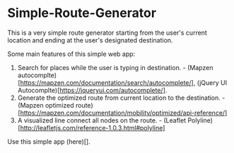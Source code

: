 # Simple-Route-Generator

This is a very simple route generator starting from the user's current location and ending at the user's designated destination.

Some main features of this simple web app:
1. Search for places while the user is typing in destination. - (Mapzen autocomplte)[https://mapzen.com/documentation/search/autocomplete/], (jQuery UI Autocomplte)[https://jqueryui.com/autocomplete/].
2. Generate the optimized route from current location to the destination. - (Mapzen optimized route)[https://mapzen.com/documentation/mobility/optimized/api-reference/]
3. A visualized line connect all nodes on the route. - (Leaflet Polyline)[http://leafletjs.com/reference-1.0.3.html#polyline]

Use this simple app (here)[].

